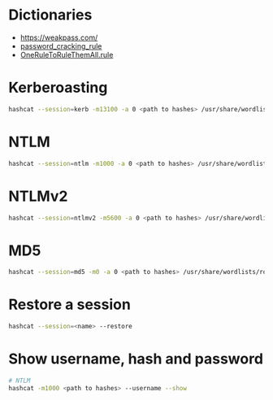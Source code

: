 # Dictionaries
- https://weakpass.com/
- [password_cracking_rule](https://github.com/NotSoSecure/password_cracking_rules)
- [OneRuleToRuleThemAll.rule](https://raw.githubusercontent.com/okazymyrov/piki/master/OneRuleToRuleThemAll.rule)

# Kerberoasting
```sh
hashcat --session=kerb -m13100 -a 0 <path to hashes> /usr/share/wordlists/rockyou.txt
```

# NTLM
```sh
hashcat --session=ntlm -m1000 -a 0 <path to hashes> /usr/share/wordlists/rockyou.txt -r OneRuleToRuleThemAll.rule
```

# NTLMv2
```sh
hashcat --session=ntlmv2 -m5600 -a 0 <path to hashes> /usr/share/wordlists/rockyou.txt 
```

# MD5
```sh
hashcat --session=md5 -m0 -a 0 <path to hashes> /usr/share/wordlists/rockyou.txt 
```

# Restore a session
```sh
hashcat --session=<name> --restore
```

# Show username, hash and password
```sh
# NTLM
hashcat -m1000 <path to hashes> --username --show
```
